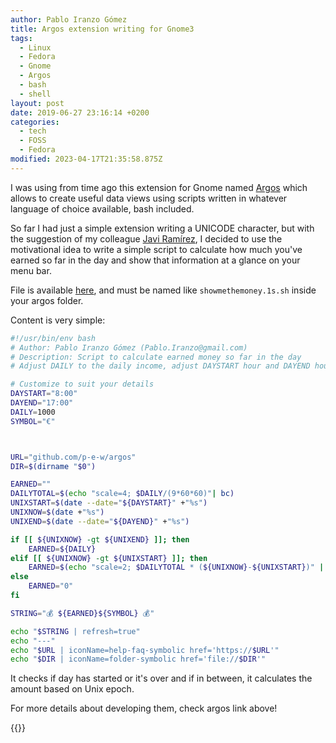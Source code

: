 ```yaml
---
author: Pablo Iranzo Gómez
title: Argos extension writing for Gnome3
tags:
  - Linux
  - Fedora
  - Gnome
  - Argos
  - bash
  - shell
layout: post
date: 2019-06-27 23:16:14 +0200
categories:
  - tech
  - FOSS
  - Fedora
modified: 2023-04-17T21:35:58.875Z
---
```


I was using from time ago this extension for Gnome named [Argos](https://github.com/p-e-w/argos) which allows to create useful data views using scripts written in whatever language of choice available, bash included.

So far I had just a simple extension writing a UNICODE character, but with the suggestion of my colleague [Javi Ramírez](http://www.sombrerorojo.com/), I decided to use the motivational idea to write a simple script to calculate how much you've earned so far in the day and show that information at a glance on your menu bar.

File is available [here](https://gist.github.com/iranzo/1c01c1296cf20c13d954562c39d36466), and must be named like `showmethemoney.1s.sh` inside your argos folder.

Content is very simple:

```sh
#!/usr/bin/env bash
# Author: Pablo Iranzo Gómez (Pablo.Iranzo@gmail.com)
# Description: Script to calculate earned money so far in the day
# Adjust DAILY to the daily income, adjust DAYSTART hour and DAYEND hour to your working schedule

# Customize to suit your details
DAYSTART="8:00"
DAYEND="17:00"
DAILY=1000
SYMBOL="€"



URL="github.com/p-e-w/argos"
DIR=$(dirname "$0")

EARNED=""
DAILYTOTAL=$(echo "scale=4; $DAILY/(9*60*60)"| bc)
UNIXSTART=$(date --date="${DAYSTART}" +"%s")
UNIXNOW=$(date +"%s")
UNIXEND=$(date --date="${DAYEND}" +"%s")

if [[ ${UNIXNOW} -gt ${UNIXEND} ]]; then
    EARNED=${DAILY}
elif [[ ${UNIXNOW} -gt ${UNIXSTART} ]]; then
    EARNED=$(echo "scale=2; $DAILYTOTAL * (${UNIXNOW}-${UNIXSTART})" | bc)
else
    EARNED="0"
fi

STRING="💰 ${EARNED}${SYMBOL} 💰"

echo "$STRING | refresh=true"
echo "---"
echo "$URL | iconName=help-faq-symbolic href='https://$URL'"
echo "$DIR | iconName=folder-symbolic href='file://$DIR'"
```

It checks if day has started or it's over and if in between, it calculates the amount based on Unix epoch.

For more details about developing them, check argos link above!

{{<enjoy>}}
